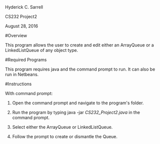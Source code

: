 ﻿Hyderick C. Sarrell

CS232 Project2 

August 28, 2016

#Overview

This program allows the user to create and edit either an ArrayQueue or a  LinkedListQueue of any object type.

#Required Programs

This program requires java and the command prompt to run. It can also be run in Netbeans.

#Instructions

With command prompt:

1. Open the command prompt and navigate to the program's folder.

2. Run the program by typing java -jar _CS232_Project2.java_ in the command prompt.

3. Select either the ArrayQueue or LinkedListQueue.

5. Follow the prompt to create or dismantle the Queue.


